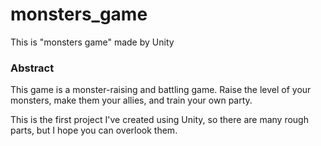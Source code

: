 # monsters_game
This is "monsters  game" made by Unity

### Abstract
This game is a monster-raising and battling game. 
Raise the level of your monsters, make them your allies, and train your own party. 

This is the first project I've created using Unity, so there are many rough parts, but I hope you can overlook them.
